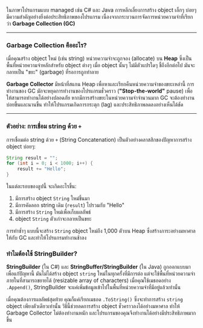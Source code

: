 ในภาษาโปรแกรมแบบ managed เช่น C\# และ Java การหลีกเลี่ยงการสร้าง object เล็กๆ บ่อยๆ มีความสำคัญอย่างยิ่งต่อประสิทธิภาพของโปรแกรม เนื่องจากกระบวนการจัดการหน่วยความจำที่เรียกว่า **Garbage Collection (GC)**

-----

### Garbage Collection คืออะไร?

เมื่อคุณสร้าง object ใหม่ (เช่น string) หน่วยความจำจะถูกจอง (allocate) บน **Heap** ซึ่งเป็นพื้นที่หน่วยความจำหลักสำหรับ object ต่างๆ เมื่อ object นั้นๆ ไม่มีตัวแปรใดๆ ชี้ถึงอีกต่อไป มันจะกลายเป็น "ขยะ" (garbage) ที่รอการถูกทำลาย

**Garbage Collector** มีหน้าที่สแกน Heap เพื่อหาและเรียกคืนหน่วยความจำของขยะเหล่านี้ การทำงานของ GC มักจะหยุดการทำงานของโปรแกรมชั่วคราว (**"Stop-the-world"** pause) เพื่อให้สามารถทำงานได้อย่างปลอดภัย หากมีการสร้างขยะในหน่วยความจำจำนวนมาก GC จะต้องทำงานบ่อยขึ้นและนานขึ้น ทำให้โปรแกรมเกิดการกระตุก (lag) และประสิทธิภาพลดลงอย่างเห็นได้ชัด

-----

### ตัวอย่าง: การเชื่อม string ด้วย `+`

การเชื่อมต่อ string ด้วย `+` (String Concatenation) เป็นตัวอย่างคลาสสิกของปัญหาการสร้าง object บ่อยๆ:

```java
String result = "";
for (int i = 0; i < 1000; i++) {
    result += "Hello";
}
```

ในแต่ละรอบของลูปนี้ จะเกิดอะไรขึ้น:

1.  มีการสร้าง object `String` ใหม่ขึ้นมา
2.  มีการคัดลอก string เดิม (`result`) ไปรวมกับ "Hello"
3.  มีการสร้าง `String` ใหม่เพื่อเก็บผลลัพธ์
4.  object `String` ตัวเก่าจะกลายเป็นขยะ

การทำซ้ำๆ แบบนี้จะสร้าง `String` object ใหม่ถึง 1,000 ตัวบน Heap ซึ่งสร้างภาระอย่างมหาศาลให้กับ GC และทำให้โปรแกรมทำงานช้าลง

### ทำไมต้องใช้ StringBuilder?

**StringBuilder** (ใน C\#) และ **StringBuffer/StringBuilder** (ใน Java) ถูกออกแบบมาเพื่อแก้ปัญหานี้ มันไม่ได้สร้าง object `string` ใหม่ในทุกครั้งที่มีการต่อ แต่จะใช้พื้นที่หน่วยความจำภายในที่สามารถขยายได้ (resizable array of characters) เมื่อคุณใช้เมธอดอย่าง `.Append()`, StringBuilder จะแค่เพิ่มข้อมูลเข้าไปในพื้นที่หน่วยความจำที่มีอยู่แล้วเท่านั้น

เมื่อคุณต้องการผลลัพธ์สุดท้าย คุณก็แค่เรียกเมธอด `.ToString()` ซึ่งจะทำการสร้าง `string` object เพียงตัวเดียวเท่านั้น วิธีนี้ช่วยลดการสร้าง object ชั่วคราวลงได้อย่างมหาศาล ทำให้ Garbage Collector ไม่ต้องทำงานหนัก และโปรแกรมของคุณจึงทำงานได้อย่างมีประสิทธิภาพมากขึ้น
